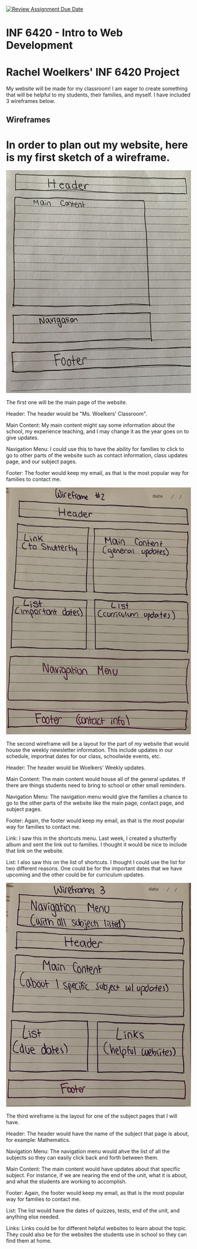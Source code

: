 [![Review Assignment Due Date](https://classroom.github.com/assets/deadline-readme-button-24ddc0f5d75046c5622901739e7c5dd533143b0c8e959d652212380cedb1ea36.svg)](https://classroom.github.com/a/cSGmFTKd)
# INF 6420 - Intro to Web Development
# Rachel Woelkers' INF 6420  Project
<h> My website will be made for my classroom! I am eager to create something that will be helpful to my students, their families, and myself. I have included 3 wireframes below. </h> 
## Wireframes
<h1> In order to plan out my website, here is my first sketch of a wireframe. </h1>

<p> <img src="Wireframes 1.jpeg" /> </p>

<p> The first one will be the main page of the website. </p>

<p> Header: The header would be "Ms. Woelkers' Classroom". </p> 

<p> Main Content: My main content might say some information about the school, my experience teaching, and I may change it as the year goes on to give updates. </p>

<p> Navigation Menu: I could use this to have the ability for families to click to go to other parts of the website such as contact information, class updates page, and our subject pages. </p> 

<p> Footer: The footer would keep my email, as that is the most popular way for families to contact me. </p> 

<p> <img src= "Wireframes 2.jpeg" /> </p> 

<p> The second wireframe will be a layout for the part of my website that would house the weekly newsletter information. This include updates in our schedule, importnat dates for our class, schoolwide events, etc. </p>

<p> Header: The header would be Woelkers' Weekly updates. </p>

<p> Main Content: The main content would house all of the general updates. If there are things students need to bring to school or other small reminders. </p>

<p> Navigation Menu: The navigation menu would give the families a chance to go to the other parts of the website like the main page, contact page, and subject pages. </p>

<p> Footer: Again, the footer would keep my email, as that is the most popular way for families to contact me. </p>

<p> Link: I saw this in the shortcuts menu. Last week, I created a shutterfly album and sent the link out to families. I thought it would be nice to include that link on the website. </p>

<p> List: I also saw this on the list of shortcuts. I thought I could use the list for two different reasons. One could be for the important dates that we have upcoming and the other could be for curriculum updates. </P> 

<p> <img src= "Wireframes 3.jpeg" /> </p> 

<p> The third wireframe is the layout for one of the subject pages that I will have. </p>

<p> Header: The header would have the name of the subject that page is about, for example: Mathematics. </p>

<p> Navigation Menu: The navigation menu would ahve the list of all the subjects so they can easily click back and forth between them. </p>

<p> Main Content: The main content would have updates about that specific subject. For instance, if we are nearing the end of the unit, what it is about, and what the students are working to accomplish. </p>

<p> Footer: Again, the footer would keep my email, as that is the most popular way for families to contact me. </p>

<p> List: The list would have the dates of quizzes, tests, end of the unit, and anything else needed. </p>

<p> Links: Links could be for different helpful websites to learn about the topic. They could also be for the websites the students use in school so they can find them at home. </p>
